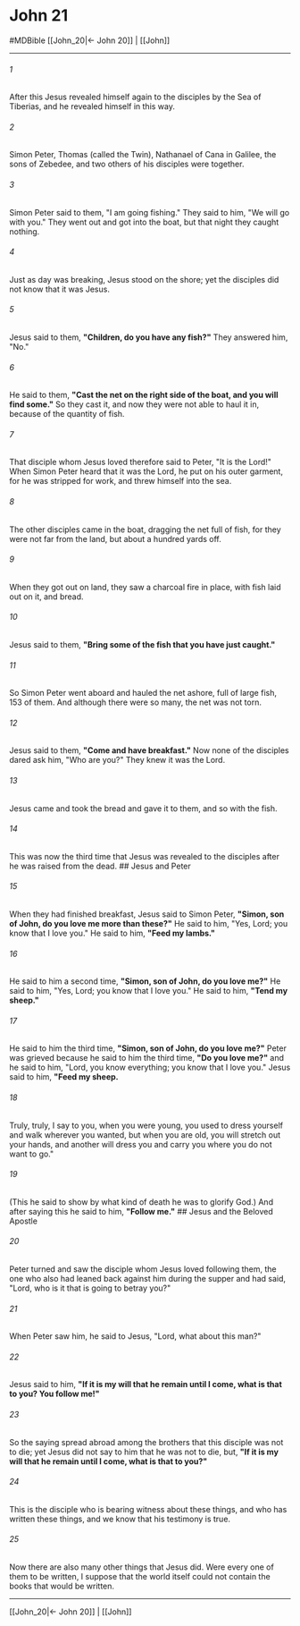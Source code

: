 # John 21
#MDBible
[[John_20|← John 20]] | [[John]]

***

###### 1 

After this Jesus revealed himself again to the disciples by the Sea of Tiberias, and he revealed himself in this way. 

###### 2 

Simon Peter, Thomas (called the Twin), Nathanael of Cana in Galilee, the sons of Zebedee, and two others of his disciples were together. 

###### 3 

Simon Peter said to them, "I am going fishing." They said to him, "We will go with you." They went out and got into the boat, but that night they caught nothing. 

###### 4 

Just as day was breaking, Jesus stood on the shore; yet the disciples did not know that it was Jesus. 

###### 5 

Jesus said to them, **"Children, do you have any fish?"** They answered him, "No." 

###### 6 

He said to them, **"Cast the net on the right side of the boat, and you will find some."** So they cast it, and now they were not able to haul it in, because of the quantity of fish. 

###### 7 

That disciple whom Jesus loved therefore said to Peter, "It is the Lord!" When Simon Peter heard that it was the Lord, he put on his outer garment, for he was stripped for work, and threw himself into the sea. 

###### 8 

The other disciples came in the boat, dragging the net full of fish, for they were not far from the land, but about a hundred yards off. 

###### 9 

When they got out on land, they saw a charcoal fire in place, with fish laid out on it, and bread. 

###### 10 

Jesus said to them, **"Bring some of the fish that you have just caught."** 

###### 11 

So Simon Peter went aboard and hauled the net ashore, full of large fish, 153 of them. And although there were so many, the net was not torn. 

###### 12 

Jesus said to them, **"Come and have breakfast."** Now none of the disciples dared ask him, "Who are you?" They knew it was the Lord. 

###### 13 

Jesus came and took the bread and gave it to them, and so with the fish. 

###### 14 

This was now the third time that Jesus was revealed to the disciples after he was raised from the dead. ## Jesus and Peter 

###### 15 

When they had finished breakfast, Jesus said to Simon Peter, **"Simon, son of John, do you love me more than these?"** He said to him, "Yes, Lord; you know that I love you." He said to him, **"Feed my lambs."** 

###### 16 

He said to him a second time, **"Simon, son of John, do you love me?"** He said to him, "Yes, Lord; you know that I love you." He said to him, **"Tend my sheep."** 

###### 17 

He said to him the third time, **"Simon, son of John, do you love me?"** Peter was grieved because he said to him the third time, **"Do you love me?"** and he said to him, "Lord, you know everything; you know that I love you." Jesus said to him, **"Feed my sheep.** 

###### 18 

Truly, truly, I say to you, when you were young, you used to dress yourself and walk wherever you wanted, but when you are old, you will stretch out your hands, and another will dress you and carry you where you do not want to go." 

###### 19 

(This he said to show by what kind of death he was to glorify God.) And after saying this he said to him, **"Follow me."** ## Jesus and the Beloved Apostle 

###### 20 

Peter turned and saw the disciple whom Jesus loved following them, the one who also had leaned back against him during the supper and had said, "Lord, who is it that is going to betray you?" 

###### 21 

When Peter saw him, he said to Jesus, "Lord, what about this man?" 

###### 22 

Jesus said to him, **"If it is my will that he remain until I come, what is that to you? You follow me!"** 

###### 23 

So the saying spread abroad among the brothers that this disciple was not to die; yet Jesus did not say to him that he was not to die, but, **"If it is my will that he remain until I come, what is that to you?"** 

###### 24 

This is the disciple who is bearing witness about these things, and who has written these things, and we know that his testimony is true. 

###### 25 

Now there are also many other things that Jesus did. Were every one of them to be written, I suppose that the world itself could not contain the books that would be written. 

***

[[John_20|← John 20]] | [[John]]
